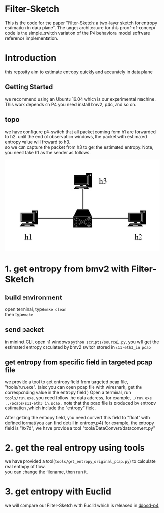 # Filter-Sketch
This is the code for the paper "Filter-Sketch: a two-layer sketch for entropy estimation in data plane".
The target architecture for this proof-of-concept code is the simple_switch variation of the P4 behavioral model software reference implementation.
# Introduction
this reposity aim to estimate entropy quickly and accurately in data plane
## Getting Started
we recommend using an Ubuntu 16.04 which is our experimental machine.
This work depends on P4
you need install bmv2, p4c, and so on. 
## topo
we have configure p4-switch that all packet coming form h1 are forwarded to h2. until the end of 
observation windows, the packet with estimated entropy value will froward to h3.  
so we can capture the packet from h3 to get the estimated entropy. Note, you need take h1 as the sender as follows.

![topology](./topo/topo.JPG)
#  1. get entropy from bmv2 with Filter-Sketch
## build environment
 open terminal, type``make clean``  
 then type``make``
## send packet
 in mininet CLI, open h1 windows
``python scripts/source1.py``, you will get the estimated entropy caculated by bmv2 switch
    stored in ``s11-eth3_in.pcap``
## get entropy from specific field in targeted pcap file    
we provide a tool to get entropy field from targeted pcap file, "tools/run.exe".
   (also you can open pcap file with wireshark, get the corresponding value in the entropy field ) 
Open a terminal, run ``tools/run.exe``, you need follow the data address, for example, ``./run.exe ../pcaps/s11-eth3_in.pcap``
, note that the pcap file is produced by entropy estimation ,which include the "entropy" field.

After getting the entropy field, you need convert this field to "float" with defined format(you can find detail in entropy.p4)
 for example, the entropy field is "0x7d", we have provide a tool "tools/DataConvert/dataconvert.py" 

# 2. get the real entropy using tools
we have provided a tool(``tools/get_entropy_original_pcap.py``) to calculate real entropy of flow.   
you can change the filename, then run it.

# 3. get entropy with Euclid
we will compare our Filter-Sketch with Euclid which is released in [ddosd-p4](https://github.com/aclapolli/ddosd-p4)
   
